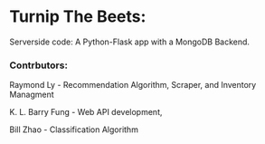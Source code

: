 # Turnip The Beets:

Serverside code: A Python-Flask app with a MongoDB Backend.

### Contrbutors:

Raymond Ly - Recommendation Algorithm, Scraper, and Inventory Managment

K. L. Barry Fung - Web API development, 

Bill Zhao - Classification Algorithm
